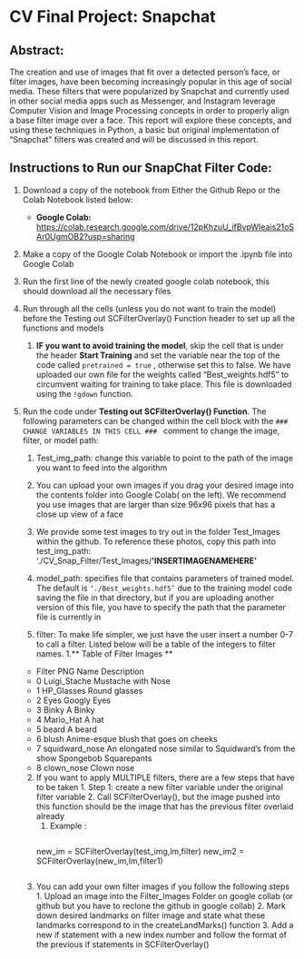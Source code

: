 # CV Final Project: Snapchat 
## Abstract: 

The creation and use of images that fit over a detected person’s face, or filter images, have been becoming increasingly popular in this age of social media. These filters that were popularized by Snapchat and currently used in other social media apps such as Messenger, and Instagram leverage Computer Vision and Image Processing concepts in order to properly align a base filter image over a face. This report will explore these concepts, and using these techniques in Python, a basic but original implementation of “Snapchat” filters was created and will be discussed in this report.



## Instructions to Run our SnapChat Filter Code:
1. Download a copy of the notebook from Either the Github Repo or the Colab Notebook listed below:
   - **Google Colab:**
    https://colab.research.google.com/drive/12pKhzuU_ifBvpWIeais21oSAr0UgmOB2?usp=sharing
    
2. Make a copy of the Google Colab Notebook or import the .ipynb file into Google Colab
3. Run the first line of the newly created google colab notebook, this should download all the necessary files 
4. Run through all the cells (unless you do not want to train the model) before the Testing out SCFilterOverlay() Function header to set up all the functions and models 
   1. **IF you want to avoid training the model**, skip the cell that is under the header **Start Training** and set the variable near the top of the code called `pretrained = true` , otherwise set this to false. We have uploaded our own file for the weights called “Best_weights.hdf5”  to circumvent waiting for training to take place. This file is downloaded using the `!gdown` function.


5. Run the code under **Testing out SCFilterOverlay() Function**. The following parameters can be changed within the cell block with the `### CHANGE VARIABLES IN THIS CELL ### ` comment to change the image, filter, or model path:
   1. Test_img_path: change this variable to point to the path of the image you want to feed into the algorithm
     1. You can upload your own images if you drag your desired image into the contents folder into Google Colab( on the left). We recommend you use images that are larger than size 96x96 pixels that has a close up view of a face
     2. We provide some test images to try out in the folder Test_Images within the github. To reference these photos, copy this path into test_img_path: ‘./CV_Snap_Filter/Test_Images/**'INSERTIMAGENAMEHERE’**


   2. model_path: specifies file that contains parameters of trained model. The default is `‘./Best_weights.hdf5’` due to the training model code saving the file in that directory, but if you are uploading another version of this file, you have to specify the path that the parameter file is currently in


   3. filter: To make life simpler, we just have the user insert a number 0-7 to call a filter. Listed below will be a table of the integers to filter names. 
      1.** Table of Filter Images **
	- Filter PNG Name Description
	- 0 Luigi_Stache Mustache with Nose 
	- 1 HP_Glasses Round glasses
	- 2 Eyes Googly Eyes
	- 3 Binky A Binky
	- 4 Mario_Hat A hat
	- 5 beard A beard
 	- 6 blush Anime-esque blush that goes on cheeks
	- 7 squidward_nose An elongated nose similar to Squidward’s from the show Spongebob Squarepants
	- 8 clown_nose Clown nose

     2. If you want to apply MULTIPLE filters, there are a few steps that have to be taken
       1. Step 1: create a new filter variable under the original filter variable
       2. Call SCFilterOverlay(), but the image pushed into this function should be the image that has the previous filter overlaid already
         1. Example : 
            ```
	    new_im = SCFilterOverlay(test_img,lm,filter)
            new_im2 = SCFilterOverlay(new_im,lm,filter1) 
	    ```
     3. You can add your own filter images if you follow the following steps
       1. Upload an image into the Filter_Images Folder on google collab (or github but you have to reclone the github in google collab)
       2. Mark down desired landmarks on filter image and state what these landmarks correspond to in the createLandMarks() function
       3. Add a new if statement with a new index number and follow the format of the previous if statements in SCFilterOverlay()
